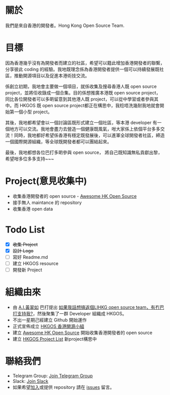 # 關於
我們是來自香港的開發者。Hong Kong Open Source Team.

# 目標
因為香港幾乎沒有為開發者而建立的社區，希望可以籍此增加香港開發者的聯繫，分享彼此 coding 的經驗。我地既理念係為香港開發者提供一個可以持續發展既社區，推動開源項目以及促進本港術技交流。

係創立初期，我地會主要做一個項目，就係收集及搜尋香港人既 open source project，並將佢收錄成一個合集。目的係想推廣本港既 open source project，同比各位開發者可以多啲留意到其他港人既 project，可以從中學習或者參與其中。而 HKGOS 既 open source project都正在構思中，我稔唔洗幾耐我地就會開始第一個小型 project。

其後，我地都希望會以一個討論區既形式建立一個社區，等本港 developer 有一個地方可以交流。我地會盡力去營造一個健康既風氣，咁大家係上依個平台多多交流！同時，我地都好希望係香港有穩定既發展後，可以進軍全球開發者社區，締造一個國際開源組織，等全球既開發者都可以團結起來。

最後，我地都想各位巴打多啲參與 open source， 將自己既知識無私貢獻出黎，希望咁多位多多支持~~~ 

# Project(意見收集中)
* 收集香港開發者的 open source - [Awesome HK Open Source](https://github.com/hkgos/awesome-hk-open-source)
* 接手無人 maintance 的 repository
* 收集香港 open data

# Todo List
- [x] ~~收集 Project~~
- [x] ~~設計 Logo~~
- [ ] 寫好 Readme.md
- [ ] 建立 HKGOS resource
- [ ] 開發新 Project

# 組織由來
* 由 [A.I.黃翠如](https://github.com/benchan1997) 巴打提出 [如果我話想搞返個LIHKG open source team，有冇巴打支持我?](https://lihkg.com/thread/634190/page/1)，然後聚集了一群 Developer 組織成 HKGOS。
* 不出一星期己經建立 Github 開始運作
* 正式宣佈成立 [HKGOS 香港開源小組](https://lihkg.com/thread/641677/page/1)
* 建立 [Awesome HK Open Source](https://github.com/hkgos/awesome-hk-open-source) 開始收集香港開發者的 open source
* 建立 [HKGOS Project List](https://github.com/hkgos/hkgos-project-list) 新project構思中

# 聯絡我們
- Telegram Group: [Join Telegram Group](https://t.me/joinchat/GgA4HxKLHJs4fi1EYseYWw)
- Slack: [Join Slack](https://join.slack.com/t/hkgos/shared_invite/enQtMzUyNzM5MzY0MDAzLTIwY2JmOTlhNzAwOGY1NGQ2YzVhNzBiNDlkZmY3ZDhkNDU3YzA1Y2VlOGFkOGNjMGE3NTc2YmRkMGQyY2VjY2M)
- 如果希望[加入](https://t.me/joinchat/GgA4HxKLHJs4fi1EYseYWw)或提供 repository 請在 [issues](https://github.com/hkgos/awesome-hk-open-source/issues/new) 留言。
